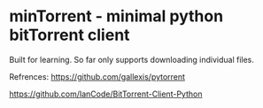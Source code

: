 # minTorrent - minimal python bitTorrent client

Built for learning. So far only supports downloading individual files.


Refrences:
https://github.com/gallexis/pytorrent

https://github.com/IanCode/BitTorrent-Client-Python

